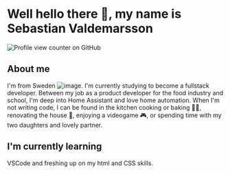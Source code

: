 # Well hello there 👋, my name is Sebastian Valdemarsson
![Profile view counter on GitHub](https://komarev.com/ghpvc/?username=csschef)

##  About me
I'm from Sweden ![image](https://github.com/user-attachments/assets/c4eecd41-aeb8-48f6-940c-8f800db9d4da). I'm currently studying to become a fullstack developer. Between my job as a product developer for the food industry and school, I'm deep into Home Assistant and love home automation. When I'm not writing code, I can be found in the kitchen cooking or baking :man_cook:, renovating the house :hammer:, enjoying a videogame :video_game:, or spending time with my two daughters and lovely partner. 

## I'm currently learning
VSCode and freshing up on my html and CSS skills.

<!--
**csschef/csschef** is a ✨ _special_ ✨ repository because its `README.md` (this file) appears on your GitHub profile.

AbHere are some ideas to get you started:

- 🔭 I’m currently working on ...
- 🌱 I’m currently learning ...
- 👯 I’m looking to collaborate on ...
- 🤔 I’m looking for help with ...
- 💬 Ask me about ...
- 📫 How to reach me: ...
- 😄 Pronouns: ...
- ⚡ Fun fact: ...
-->
